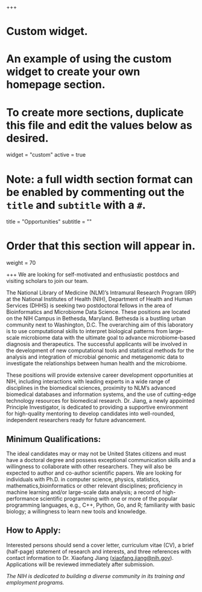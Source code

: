 +++
# Custom widget.
# An example of using the custom widget to create your own homepage section.
# To create more sections, duplicate this file and edit the values below as desired.
widget = "custom"
active = true

# Note: a full width section format can be enabled by commenting out the `title` and `subtitle` with a `#`.
title = "Opportunities"
subtitle = ""

# Order that this section will appear in.
weight = 70

+++
We are looking for self-motivated and enthusiastic postdocs and visiting scholars to join our team. 

The National Library of Medicine (NLM)’s Intramural Research Program (IRP) at the National Institutes of Health (NIH), Department of Health and Human Services (DHHS) is seeking two postdoctoral fellows in the area of Bioinformatics and Microbiome Data Science. These positions are located on the NIH Campus in Bethesda, Maryland.  Bethesda is a bustling urban community next to Washington, D.C. The overarching aim of this laboratory is to use computational skills to interpret biological patterns from large-scale microbiome data with the ultimate goal to advance microbiome-based diagnosis and therapeutics. The successful applicants will be involved in the development of new computational tools and statistical methods for the analysis and integration of microbial genomic and metagenomic data to investigate the relationships between human health and the microbiome.

These positions will provide extensive career development opportunities at NIH, including interactions with leading experts in a wide range of disciplines in the biomedical sciences, proximity to NLM’s advanced biomedical databases and information systems, and the use of cutting-edge technology resources for biomedical research.  Dr. Jiang, a newly appointed Principle Investigator, is dedicated to providing a supportive environment for high-quality mentoring to develop candidates into well-rounded, independent researchers ready for future advancement.

## Minimum Qualifications:
The ideal candidates may or may not be United States citizens and must have a doctoral degree and possess exceptional communication skills and a willingness to collaborate with other researchers. They will also be expected to author and co-author scientific papers.
We are looking for individuals with Ph.D. in computer science, physics, statistics, mathematics,bioinformatics or other relevant disciplines; proficiency in machine learning and/or large-scale data analysis; a record of high-performance scientific programming with one or more of the popular programming languages, e.g., C++, Python, Go, and R; familiarity with basic biology; a willingness to learn new tools and knowledge.

## How to Apply:
Interested persons should send a cover letter, curriculum vitae (CV), a brief (half-page) statement of research and interests, and three references with contact information to Dr. Xiaofang Jiang (xiaofang.jiang@nih.gov).  Applications will be reviewed immediately after submission.

*The NIH is dedicated to building a diverse community in its training and employment programs.*
